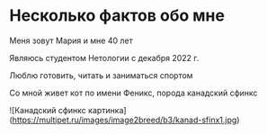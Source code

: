 # Несколько фактов обо мне #

Меня зовут Мария и мне 40 лет

Являюсь студентом Нетологии с декабря 2022 г.

Люблю готовить, читать и  заниматься спортом

Со мной живет кот по имени Феникс, порода канадский сфинкс

![Канадский сфинкс картинка] (https://multipet.ru/images/image2breed/b3/kanad-sfinx1.jpg)